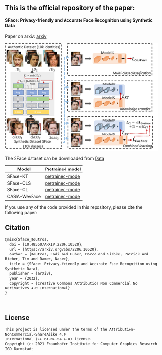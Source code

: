 

## This is the official repository of the paper:
#### SFace: Privacy-friendly and Accurate Face Recognition using Synthetic Data
Paper on arxiv: [arxiv](https://arxiv.org/pdf/2109.09416.pdf)

![Framework](./images/overview_v6.png)

The SFace dataset can be downloaded from [Data](https://drive.google.com/file/d/1fQPyyb0y8aSZvXRskpVENBMT1aCX4bZs/view?usp=sharing)

| Model  |  Pretrained model|
| ------------- |------------- |
| SFace-KT       |[pretrained-mode](https://drive.google.com/drive/folders/18zyEBTkpvMK6e6DWTFULS36qFEkpo4r0?usp=sharing) |
| SFace-CLS      |[pretrained-mode](https://drive.google.com/drive/folders/198z8uXpoz40s7Uyy8iR6Dwjyr9qr84IA?usp=sharing) |
| SFace-CL        |[pretrained-mode](https://drive.google.com/drive/folders/1cxhzIvyXYRr8ZMnL1AKtslqpn6lYKpwC?usp=sharing) |
| CASIA-WevFace    |[pretrained-mode](https://drive.google.com/drive/folders/1JKabqfH4h8LPy-pqC-GUPO9PvG3uvcOe?usp=sharing) |




If you use any of the code provided in this repository, please cite the following paper:
## Citation
```
@misc{Sface_Boutros,
  doi = {10.48550/ARXIV.2206.10520},
  url = {https://arxiv.org/abs/2206.10520},
  author = {Boutros, Fadi and Huber, Marco and Siebke, Patrick and Rieber, Tim and Damer, Naser}, 
  title = {SFace: Privacy-friendly and Accurate Face Recognition using Synthetic Data},
  publisher = {arXiv},
  year = {2022},
  copyright = {Creative Commons Attribution Non Commercial No Derivatives 4.0 International}
}



```


## License

```
This project is licensed under the terms of the Attribution-NonCommercial-ShareAlike 4.0 
International (CC BY-NC-SA 4.0) license. 
Copyright (c) 2021 Fraunhofer Institute for Computer Graphics Research IGD Darmstadt
```